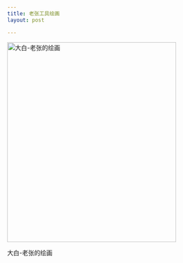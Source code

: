 ```yaml
---
title: 老张工具绘画
layout: post

---
```

<div id="attachment_36" style="width: 401px" class="wp-caption alignleft">
  <a href="http://w-zh.ml/wp-content/uploads/2015/03/QQ图片20150316101902.png"><img src="http://w-zh.ml/wp-content/uploads/2015/03/QQ图片20150316101902.png" alt="大白-老张的绘画" width="391" height="462" class="size-full wp-image-36" /></a>
  
  <p class="wp-caption-text">
    大白-老张的绘画
  </p>
</div>
